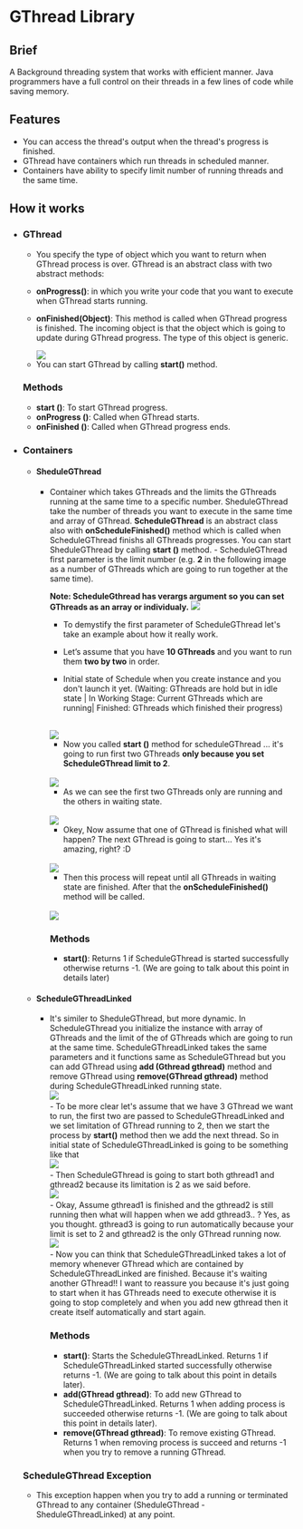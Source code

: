<h1>
GThread Library
</h1>

<h2>
Brief
</h2>

<p>
A Background threading system that works with efficient manner. Java programmers have a full control on their threads in a few lines of code while saving memory.
</p>

<h2>
Features
</h2>
		<ul>
			<li>
				You can access the thread's output when the thread's progress is finished.
			</li>
			<li>
				GThread have containers which run threads in scheduled manner.
			</li>
			<li>
		      		Containers have ability to specify limit number of running threads and the same time.
			</li>
		</ul>

<h2>How it works</h2>
	<ul>
		<li>
		<h3>GThread</h3>
		<ul>
			<li>
				You specify the type of object which you want to return when GThread process is over.
				GThread is an abstract class with two abstract methods: </li><li>
        
<b>onProgress()</b>: in which you write your code that you want to execute when GThread starts running.</li><li>
        
<b>onFinished(Object)</B>: This method is called when GThread progress is finished. The incoming object is that the object which is going to update during GThread progress. The type of this object is generic. </li>
                                   
 <img src = "https://i.imgur.com/S9KCsB3.png"/>
 
<li>You can start GThread by calling <b>start()</b> method.</li>
</ul>
<h3>Methods</h3>
<ul>
<li>
<b>start ()</b>: To start GThread progress.
</li>
<li>
<b>onProgress ()</b>: Called when GThread starts.
</li>
<li>
<b>onFinished ()</b>: Called when GThread progress ends.
</li>
</ul>
</li>
     <li>
     <h3>Containers</h3>
     <ul>
     <li>
     <h4>SheduleGThread</h4>
     <ul>
     <li>
     Container which takes GThreads and the limits the GThreads running at the same time to a specific number. SheduleGThread take the number of threads you want to execute in the same time and array of GThread. <b>ScheduleGThread</b> is an abstract class also with <b>onScheduleFinished()</b> method which is called when ScheduleGThread finishs all GThreads progresses. You can start SheduleGThread by calling <b>start ()</b> method.   
- ScheduleGThread first parameter is the limit number (e.g. <b>2</b> in the following image as a number of GThreads which are going to run together at the same time).

<b>Note: ScheduleGthread has verargs argument so you can set GThreads as an array or individualy.</b>
     <img src="https://i.imgur.com/Cc01G3i.png"/>
     <br/>
- To demystify the first parameter of ScheduleGThread let's take an example about how it really work.

- Let’s assume that you have <b>10 GThreads</b> and you want to run them <b>two by two</b> in order.

- <p>Initial state of Schedule when you create instance and you don't launch it yet. (Waiting: GThreads are hold but in idle state | In Working Stage: Current GThreads which are running| Finished: GThreads which finished their progress)<p>

  
<br/>
  <img src= "https://i.imgur.com/BR7pnfB.png"/>
<br/>

- Now you called <b>start ()</b> method for scheduleGThread ... it's going to run first two GThreads <b>only because you set ScheduleGThread limit to 2</b>.

<br/>
   <img src= "https://i.imgur.com/ToN7UYe.png"/>
<br/>

- As we can see the first two GThreads only are running and the others in waiting state.

<br/>
   <img src= "https://i.imgur.com/NfDPAvJ.png"/>
<br/>

- Okey, Now assume that one of GThread is finished what will happen? The next GThread is going to start... Yes it's amazing, right? :D 

<br/>
   <img src= "https://i.imgur.com/mzVeXgM.png"/>
<br/>

- Then this process will repeat until all GThreads in waiting state are finished. After that the <b>onScheduleFinished()</b> method will be called.

<br/>
   <img src="https://i.imgur.com/QicMb32.png"/>
<br/>

<h3>Methods</h3>
<ul>
<li>
<b>start()</b>: Returns 1 if ScheduleGThread is started successfully otherwise returns -1. (We are going to talk about this point in details later)</n>
</li>
</ul>
</li>
</ul>
</li>
<li>


<h4>ScheduleGThreadLinked</h4>

<ul>
<li>
It's similer to SheduleGThread, but more dynamic. In ScheduleGThread you initialize the instance with array of GThreads and the limit of the of GThreads which are going to run at the same time. ScheduleGThreadLinked takes the same parameters and it functions same as ScheduleGThread but you can add GThread using <b>add (Gthread gthread)</b> method and remove GThread using <b>remove(GThread gthread)</b> method during ScheduleGThreadLinked running state.

<br/>
<img src="https://i.imgur.com/YQAkqnN.png"/>
<br/>
- To be more clear let's assume that we have 3 GThread we want to run, the first two are passed to ScheduleGThreadLinked and we set limitation of GThread running to 2, then we start the process by <b>start()</b> method then we add the next thread. So in initial state of ScheduleGThreadLinked is going to be something like that
<br/>
<img src="https://i.imgur.com/wWYadaJ.png"/>
<br/>
- Then ScheduleGThread is going to start both gthread1 and gthread2 because its limitation is 2 as we said before. 
<br/>
<img src="https://i.imgur.com/Hj552q7.png"/>
<br/>
- Okay, Assume gthread1 is finished and the gthread2 is still running then what will happen when we add gthread3.. ? Yes, as you thought. gthread3 is going to run automatically because your limit is set to 2 and gthread2 is the only GThread running now.
<br/>
<img src="https://i.imgur.com/W0pdl29.png"/>
<br/>
- Now you can think that ScheduleGThreadLinked takes a lot of memory whenever GThread which are contained by ScheduleGThreadLinked are finished. Because it's waiting another GThread!! I want to reassure you because it's just going to start when it has GThreads need to execute otherwise it is going to stop completely and when you add new gthread then it create itself automatically and start again. 
</li>
<h3>Methods</h3>
<ul>
<li>
<b>start()</b>: Starts the ScheduleGThreadLinked. Returns 1 if ScheduleGThreadLinked started successfully otherwise returns -1. (We are going to talk about this point in details later).
</li>
<li>
<b>add(GThread gthread)</b>: To add new GThread to ScheduleGThreadLinked. Returns 1 when adding process is succeeded otherwise returns -1. (We are going to talk about this point in details later).
</li>
<li>
<b>remove(GThread gthread)</b>: To remove existing GThread. Returns 1 when removing process is succeed and returns -1 when you try to remove a running GThread.
</li>
</ul>
</ul>
</ul>
<h3> ScheduleGThread Exception </h3>
<ul>
<li>
This exception happen when you try to add a running or terminated GThread to any container (SheduleGThread - SheduleGThreadLinked) at any point.
</li>
</ul>

